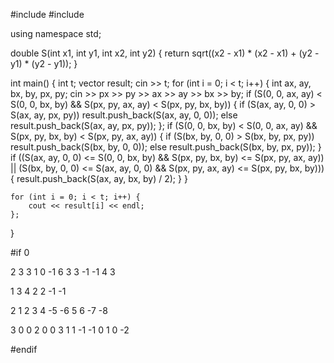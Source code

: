 #include <iostream>
#include <vector>

using namespace std;

double S(int x1, int y1, int x2, int y2) {
	return sqrt((x2 - x1) * (x2 - x1) + (y2 - y1) * (y2 - y1));
}

int main() {
	int t;
	vector<double> result;
	cin >> t;
	for (int i = 0; i < t; i++) {
		int ax, ay, bx, by, px, py;
		cin >> px >> py >> ax >> ay >> bx >> by;
		if (S(0, 0, ax, ay) < S(0, 0, bx, by) && S(px, py, ax, ay) < S(px, py, bx, by)) {
			if (S(ax, ay, 0, 0) > S(ax, ay, px, py)) result.push_back(S(ax, ay, 0, 0));
			else result.push_back(S(ax, ay, px, py));
		};
		if (S(0, 0, bx, by) < S(0, 0, ax, ay) && S(px, py, bx, by) < S(px, py, ax, ay)) {
			if (S(bx, by, 0, 0) > S(bx, by, px, py)) result.push_back(S(bx, by, 0, 0));
			else result.push_back(S(bx, by, px, py));
		}
		if ((S(ax, ay, 0, 0) <= S(0, 0, bx, by) && S(px, py, bx, by) <= S(px, py, ax, ay)) || (S(bx, by, 0, 0) <= S(ax, ay, 0, 0) && S(px, py, ax, ay) <= S(px, py, bx, by))) {
			result.push_back(S(ax, ay, bx, by) / 2);
		}
	}

	for (int i = 0; i < t; i++) {
		cout << result[i] << endl;
	};
}

#if 0

2 
3 3
1 0
-1 6
3 3
-1 -1
4 3

1
3 4
2 2
-1 -1

2 
1 2
3 4
-5 -6
5 6
-7 -8

3 
0 0
2 0
0 3
1 1
-1 -1
0 1
0 -2

#endif

